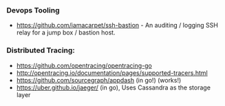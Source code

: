 ### Devops Tooling
  - https://github.com/iamacarpet/ssh-bastion - An auditing / logging SSH relay for a jump box / bastion host.


### Distributed Tracing:
  - https://github.com/opentracing/opentracing-go
  - http://opentracing.io/documentation/pages/supported-tracers.html
  - https://github.com/sourcegraph/appdash (in go!) (works!)
  - https://uber.github.io/jaeger/ (in go), Uses Cassandra as the storage layer
